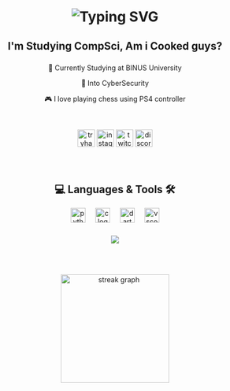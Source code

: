 ###

<h1 align="center">
<img src="https://readme-typing-svg.herokuapp.com?font=Ubuntu&size=40&duration=2500&pause=500&color=8ACBF7&center=true&vCenter=true&random=false&width=500&height=70&lines=Sup+;I'm+Putra!;%E7%8C%AB" alt="Typing SVG" /></a>
</h1> 

###

<h2 align="center">I'm Studying CompSci, Am i Cooked guys?</h2>

###

<div align="center">
 
 🏫 Currently Studying at BINUS University
 
 💼 Into CyberSecurity

 🎮 I love playing chess using PS4 controller

</div>

<br/>
<br/>

<div align="center">
  <img src="https://img.shields.io/static/v1?message=TryHackMe&logo=tryhackme&label=&color=88cc14&logoColor=white&labelColor=&style=for-the-badge" height="35" alt="tryhackme logo"  />
  <img src="https://img.shields.io/static/v1?message=Instagram&logo=instagram&label=&color=E4405F&logoColor=white&labelColor=&style=for-the-badge" height="35" alt="instagram logo"  />
  <img src="https://img.shields.io/static/v1?message=Twitch&logo=twitch&label=&color=9146FF&logoColor=white&labelColor=&style=for-the-badge" height="35" alt="twitch logo"  />
  <img src="https://img.shields.io/static/v1?message=Discord&logo=discord&label=&color=7289DA&logoColor=white&labelColor=&style=for-the-badge" height="35" alt="discord logo"  />
</div>

###

<br/>
<h2 align="center">💻 Languages & Tools 🛠️</h2>

<div align="center">
  <img src="https://cdn.jsdelivr.net/gh/devicons/devicon/icons/python/python-original.svg" height="30" alt="python logo"  />
  <img width="12" />
  <img src="https://cdn.jsdelivr.net/gh/devicons/devicon/icons/c/c-original.svg" height="30" alt="c logo"  />
  <img width="12" />
  <img src="https://cdn.jsdelivr.net/gh/devicons/devicon/icons/dart/dart-original.svg" height="30" alt="dart logo"  />
  <img width="12" />
  <img src="https://cdn.jsdelivr.net/gh/devicons/devicon/icons/vscode/vscode-original.svg" height="30" alt="vscode logo"  />
</div>

###

<div align="center">
  <img src="https://visitor-badge.laobi.icu/badge?page_id=fictiscre.fictiscre&"  />
</div>

###

<br clear="both">

###

<div align="center">
  <img src="https://streak-stats.demolab.com?user=fictiscre&locale=en&mode=daily&theme=dark&hide_border=false&border_radius=5&order=3" height="220" alt="streak graph"  />
</div>


###

<br clear="both">

###
